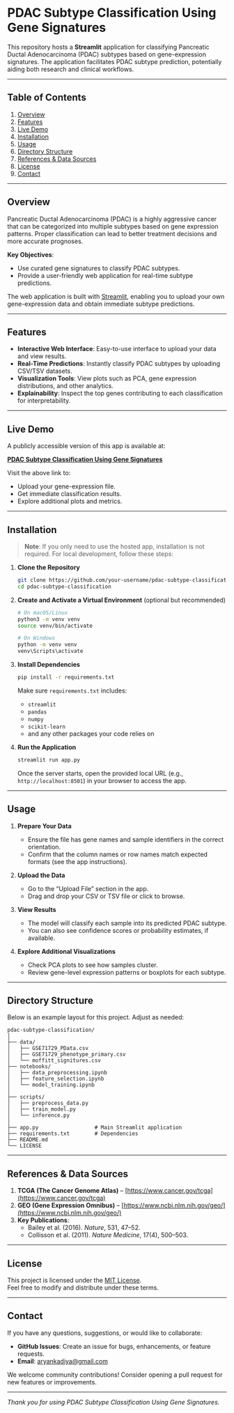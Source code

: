 # PDAC Subtype Classification Using Gene Signatures

This repository hosts a **Streamlit** application for classifying Pancreatic Ductal Adenocarcinoma (PDAC) subtypes based on gene-expression signatures. The application facilitates PDAC subtype prediction, potentially aiding both research and clinical workflows.

---

## Table of Contents

1. [Overview](#overview)  
2. [Features](#features)  
3. [Live Demo](#live-demo)  
4. [Installation](#installation)  
5. [Usage](#usage)  
6. [Directory Structure](#directory-structure)  
7. [References & Data Sources](#references--data-sources)  
8. [License](#license)  
9. [Contact](#contact)

---

## Overview

Pancreatic Ductal Adenocarcinoma (PDAC) is a highly aggressive cancer that can be categorized into multiple subtypes based on gene expression patterns. Proper classification can lead to better treatment decisions and more accurate prognoses.

**Key Objectives**:
- Use curated gene signatures to classify PDAC subtypes.  
- Provide a user-friendly web application for real-time subtype predictions.  

The web application is built with [Streamlit](https://streamlit.io/), enabling you to upload your own gene-expression data and obtain immediate subtype predictions.

---

## Features

- **Interactive Web Interface**: Easy-to-use interface to upload your data and view results.  
- **Real-Time Predictions**: Instantly classify PDAC subtypes by uploading CSV/TSV datasets.  
- **Visualization Tools**: View plots such as PCA, gene expression distributions, and other analytics.  
- **Explainability**: Inspect the top genes contributing to each classification for interpretability.

---

## Live Demo

A publicly accessible version of this app is available at:

[**PDAC Subtype Classification Using Gene Signatures**](https://pdac-subtype-classification-using-gene-signatures-wpaarrp8hf6c.streamlit.app/)

Visit the above link to:
- Upload your gene-expression file.  
- Get immediate classification results.  
- Explore additional plots and metrics.

---

## Installation

> **Note**: If you only need to use the hosted app, installation is not required. For local development, follow these steps:

1. **Clone the Repository**  
   ```bash
   git clone https://github.com/your-username/pdac-subtype-classification.git
   cd pdac-subtype-classification
   ```

2. **Create and Activate a Virtual Environment** (optional but recommended)  
   ```bash
   # On macOS/Linux
   python3 -m venv venv
   source venv/bin/activate

   # On Windows
   python -m venv venv
   venv\Scripts\activate
   ```

3. **Install Dependencies**  
   ```bash
   pip install -r requirements.txt
   ```
   Make sure `requirements.txt` includes:
   - `streamlit`
   - `pandas`
   - `numpy`
   - `scikit-learn`
   - and any other packages your code relies on

4. **Run the Application**  
   ```bash
   streamlit run app.py
   ```
   Once the server starts, open the provided local URL (e.g., `http://localhost:8501`) in your browser to access the app.

---

## Usage

1. **Prepare Your Data**  
   - Ensure the file has gene names and sample identifiers in the correct orientation.  
   - Confirm that the column names or row names match expected formats (see the app instructions).

2. **Upload the Data**  
   - Go to the “Upload File” section in the app.  
   - Drag and drop your CSV or TSV file or click to browse.

3. **View Results**  
   - The model will classify each sample into its predicted PDAC subtype.  
   - You can also see confidence scores or probability estimates, if available.

4. **Explore Additional Visualizations**  
   - Check PCA plots to see how samples cluster.  
   - Review gene-level expression patterns or boxplots for each subtype.

---

## Directory Structure

Below is an example layout for this project. Adjust as needed:

```
pdac-subtype-classification/
│
├── data/
│   ├── GSE71729_PData.csv
│   ├── GSE71729_phenotype_primary.csv
│   └── moffitt_signitures.csv
├── notebooks/
│   ├── data_preprocessing.ipynb
│   ├── feature_selection.ipynb
│   └── model_training.ipynb
│
├── scripts/
│   ├── preprocess_data.py
│   ├── train_model.py
│   └── inference.py
│
├── app.py                  # Main Streamlit application
├── requirements.txt        # Dependencies
├── README.md
└── LICENSE
```

---

## References & Data Sources

1. **TCGA (The Cancer Genome Atlas)** – [https://www.cancer.gov/tcga](https://www.cancer.gov/tcga)  
2. **GEO (Gene Expression Omnibus)** – [https://www.ncbi.nlm.nih.gov/geo/](https://www.ncbi.nlm.nih.gov/geo/)  
3. **Key Publications**:  
   - Bailey et al. (2016). *Nature*, 531, 47–52.  
   - Collisson et al. (2011). *Nature Medicine*, 17(4), 500–503.

---

## License

This project is licensed under the [MIT License](LICENSE).  
Feel free to modify and distribute under these terms.

---

## Contact

If you have any questions, suggestions, or would like to collaborate:
- **GitHub Issues**: Create an issue for bugs, enhancements, or feature requests.
- **Email**: [aryankadiya@gmail.com](mailto:aryankadiya@gmail.com)

We welcome community contributions! Consider opening a pull request for new features or improvements.

---

*Thank you for using PDAC Subtype Classification Using Gene Signatures.*
